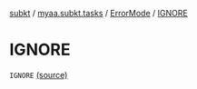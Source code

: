 [subkt](../../index.md) / [myaa.subkt.tasks](../index.md) / [ErrorMode](index.md) / [IGNORE](./-i-g-n-o-r-e.md)

# IGNORE

`IGNORE` [(source)](https://github.com/Myaamori/SubKt/blob/0.1.12/src/main/kotlin/myaa/subkt/tasks/asstasks.kt#L79)